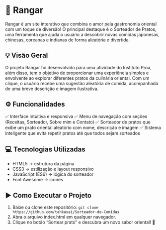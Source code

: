 # 🍜 Rangar

Rangar é um site interativo que combina o amor pela gastronomia oriental com um toque de diversão!
O principal destaque é o Sorteador de Pratos, uma ferramenta que ajuda o usuário a descobrir novas comidas japonesas, chinesas, coreanas e indianas de forma aleatória e divertida.

## 💡 Visão Geral
O projeto Rangar foi desenvolvido para uma atividade do Instituto Proa, além disso, tem o objetivo de proporcionar uma experiência simples e envolvente ao explorar diferentes pratos da culinária oriental.
Com um clique, o usuário recebe uma sugestão aleatória de comida, acompanhada de uma breve descrição e imagem ilustrativa.

## ⚙️ Funcionalidades

✅ Interface intuitiva e responsiva
✅ Menu de navegação com seções (Receitas, Sorteador, Sobre mim e Contato)
✅ Sorteador de pratos que exibe um prato oriental aleatório com nome, descrição e imagem
✅ Sistema inteligente que evita repetir pratos até que todos sejam sorteados

## 💻 Tecnologias Utilizadas

* HTML5 → estrutura da página
* CSS3 → estilização e layout responsivo
* JavaScript (ES6) → lógica do sorteador
* Font Awesome → ícones

## ▶️ Como Executar o Projeto

1. Baixe ou clone este repositório:
`git clone https://github.com/tahkasai/Sorteador-de-Comidas`
2. Abra o arquivo index.html em qualquer navegador.
3. Clique no botão “Sortear prato” e descubra um novo sabor oriental! 🍱